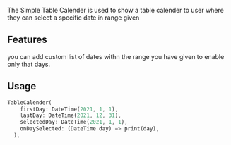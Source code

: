 <!--
This README describes the package. If you publish this package to pub.dev,
this README's contents appear on the landing page for your package.

For information about how to write a good package README, see the guide for
[writing package pages](https://dart.dev/guides/libraries/writing-package-pages).

For general information about developing packages, see the Dart guide for
[creating packages](https://dart.dev/guides/libraries/create-library-packages)
and the Flutter guide for
[developing packages and plugins](https://flutter.dev/developing-packages).
-->

The Simple Table Calender is used to show a table calender to user where they can select a specific date in range given

## Features

you can add custom list of dates withn the range you have given to enable only that days.

## Usage

```dart
TableCalender(
    firstDay: DateTime(2021, 1, 1),
    lastDay: DateTime(2021, 12, 31),
    selectedDay: DateTime(2021, 1, 1),
    onDaySelected: (DateTime day) => print(day),
  ),
```

<!-- ## Additional information

TODO: Tell users more about the package: where to find more information, how to
contribute to the package, how to file issues, what response they can expect
from the package authors, and more. -->
